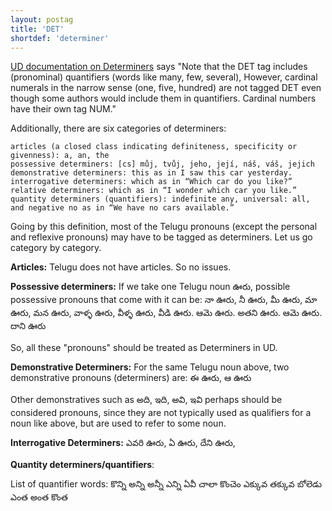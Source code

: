 ```yaml
---
layout: postag
title: 'DET'
shortdef: 'determiner'
---
```


[UD documentation on Determiners](http://universaldependencies.org/u/pos/DET.html) says "Note that the DET tag includes (pronominal) quantifiers  (words like many, few, several), However, cardinal numerals in the narrow sense (one, five, hundred) are not tagged DET even though some authors would include them in quantifiers. Cardinal numbers have their own tag NUM."

Additionally, there are six categories of determiners:

>
    articles (a closed class indicating definiteness, specificity or givenness): a, an, the
    possessive determiners: [cs] můj, tvůj, jeho, její, náš, váš, jejich
    demonstrative determiners: this as in I saw this car yesterday.
    interrogative determiners: which as in “Which car do you like?”
    relative determiners: which as in “I wonder which car you like.”
    quantity determiners (quantifiers): indefinite any, universal: all, and negative no as in “We have no cars available.”

Going by this definition, most of the Telugu pronouns (except the personal and reflexive pronouns) may have to be tagged as determiners. Let us go category by category.

**Articles:** Telugu does not have articles. So no issues.

**Possessive determiners:**
If we take one Telugu noun ఊరు, possible possessive pronouns that come with it can be:
నా ఊరు, నీ ఊరు, మీ ఊరు, మా ఊరు, మన ఊరు, వాళ్ళ ఊరు, వీళ్ళ ఊరు, వీడి ఊరు. ఆమె ఊరు. అతని ఊరు. ఆమె ఊరు. దాని ఊరు

So, all these "pronouns" should be treated as Determiners in UD. 

**Demonstrative Determiners:**
For the same Telugu noun above, two demonstrative pronouns (determiners) are:
ఈ ఊరు, ఆ ఊరు

Other demonstratives such as అది, ఇది, అవి, ఇవి perhaps should be considered pronouns, since they are not typically used as qualifiers for a noun like above, but are used to refer to some noun. 

**Interrogative Determiners:**
ఎవరి ఊరు, ఏ ఊరు, దేని ఊరు, 

**Quantity determiners/quantifiers**: 

List of quantifier words:
కొన్ని
అన్ని
అన్నీ
ఎన్ని
ఏవీ 
చాలా
కొంచెం
ఎక్కువ
తక్కువ
బోలెడు
ఎంత
అంత
కొంత



